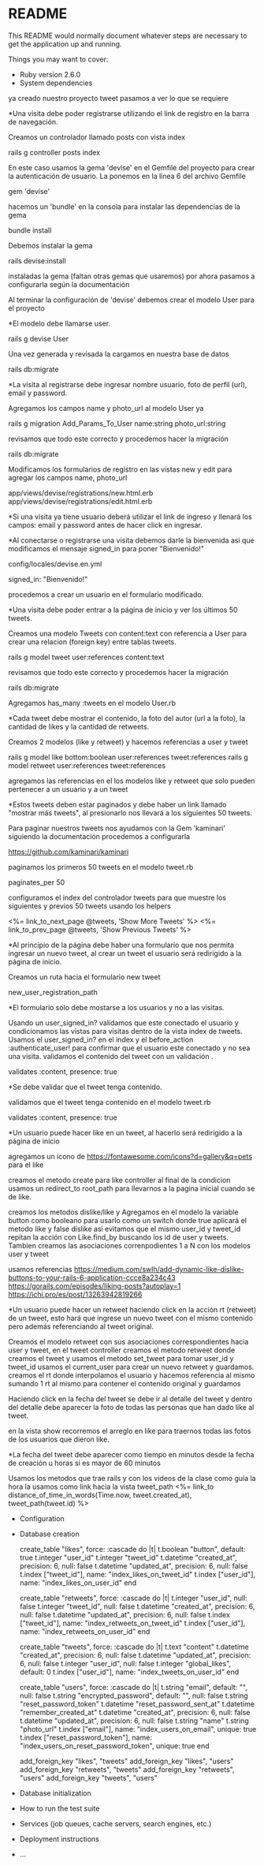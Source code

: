 # README

This README would normally document whatever steps are necessary to get the
application up and running.

Things you may want to cover:

* Ruby version
    2.6.0
* System dependencies



ya creado nuestro proyecto tweet pasamos a ver lo que se requiere



*Una visita debe poder registrarse utilizando el link de registro en la barra de navegación.

Creamos un controlador llamado posts con vista index

rails g controller posts index

En este caso usamos la gema 'devise' en el Gemfile del proyecto para crear la autenticación de usuario. La ponemos en la linea 6 del archivo Gemfile

gem 'devise'

hacemos un 'bundle' en la consola para instalar las dependencias de la gema

bundle install

Debemos instalar la gema 

rails devise:install

instaladas la gema (faltan otras gemas que usaremos) por ahora pasamos a configurarla según la documentación

Al terminar la configuración de 'devise' debemos crear el modelo User para el proyecto

*El modelo debe llamarse user.

rails g devise User

Una vez generada y revisada la cargamos en nuestra base de datos

rails db:migrate

*La visita al registrarse debe ingresar nombre usuario, foto de perfil (url), email y password.

Agregamos los campos name y photo_url al modelo User ya 

rails g migration Add_Params_To_User name:string photo_url:string

revisamos que todo este correcto y procedemos hacer la migración

rails db:migrate

Modificamos los formularios de registro en las vistas new y edit para agregar los campos name, photo_url

app/views/devise/registrations/new.html.erb
app/views/devise/registrations/edit.html.erb


*Si una visita ya tiene usuario deberá utilizar el link de ingreso y llenará los campos: email y password antes de hacer click en ingresar.


*Al conectarse o registrarse una visita debemos darle la bienvenida asi que modificamos el mensaje signed_in para poner "Bienvenido!"

  config/locales/devise.en.yml 

  signed_in: "Bienvenido!"

  procedemos a crear un usuario en el formulario modificado.



*Una visita debe poder entrar a la página de inicio y ver los últimos 50 tweets.

Creamos una modelo Tweets con content:text con referencia a User para crear una relacion (foreign key) entre tablas tweets.

rails g model tweet user:references content:text

revisamos que todo este correcto y procedemos hacer la migración

rails db:migrate

Agregamos has_many :tweets en el modelo User.rb

*Cada tweet debe mostrar el contenido, la foto del autor (url a la foto), la cantidad de likes y la cantidad de retweets.

Creamos 2 modelos (like y retweet) y hacemos referencias a user y tweet

rails g model like bottom:boolean user:references tweet:references
rails g model retweet user:references tweet:references

agregamos las referencias en el los modelos like y retweet que solo pueden pertenecer a un usuario y a un tweet

*Estos tweets deben estar paginados y debe haber un link llamado "mostrar más tweets", al
presionarlo nos llevará a los siguientes 50 tweets.

Para paginar nuestros tweets nos ayudamos con la Gem 'kaminari' siguiendo la documentación procedemos a configurarla

https://github.com/kaminari/kaminari

paginamos los primeros 50 tweets en el modelo tweet.rb

paginates_per 50

configuramos el index del controlador tweets para que muestre los siguientes y previos 50 tweets usando los helpers

<%= link_to_next_page @tweets, 'Show More Tweets' %>
<%= link_to_prev_page @tweets, 'Show Previous Tweets' %>



*Al principio de la página debe haber una formulario que nos permita ingresar un nuevo
tweet, al crear un tweet el usuario será redirigido a la página de inicio.

Creamos un ruta hacia el formulario new tweet 

new_user_registration_path

*El formulario solo debe mostarse a los usuarios y no a las visitas.

Usando un user_signed_in? validamos que este conectado el usuario y condicionamos las vistas para visitas dentro de la vista index de tweets.
Usamos el user_signed_in? en el index y el before_action :authenticate_user!  para confirmar que el usuario este conectado y no sea una visita.
validamos el contenido del tweet con un validación .

validates :content, presence: true

*Se debe validar que el tweet tenga contenido.

validamos que el tweet tenga contenido en el modelo tweet.rb

validates :content, presence: true 

*Un usuario puede hacer like en un tweet, al hacerlo será redirigido a la página de inicio

agregamos un icono de https://fontawesome.com/icons?d=gallery&q=pets para el like

creamos el metodo create para like controller  al final de la condicion usamos un redirect_to root_path para llevarnos a la pagina inicial cuando se de like.

creamos los metodos dislike/like y Agregamos en el modelo la variable button como booleano para usarlo como un switch donde true aplicará el metodo like y false dislike asi evitamos que el mismo user_id y tweet_id repitan la acción con Like.find_by buscando los id de user y tweets. Tambien creamos las asociaciones correnpodientes 1 a N con los modelos user y tweet

usamos referencias
https://medium.com/swlh/add-dynamic-like-dislike-buttons-to-your-rails-6-application-ccce8a234c43
https://gorails.com/episodes/liking-posts?autoplay=1
https://ichi.pro/es/post/13263942819266

*Un usuario puede hacer un retweet haciendo click en la acción rt (retweet) de un tweet, esto hará que ingrese un nuevo tweet con el mismo contenido pero además referenciando al tweet original.

Creamos el modelo retweet con sus asociaciones correspondientes hacia user y tweet, en el tweet controller creamos el metodo retweet donde creamos el tweet y usamos el metodo set_tweet para tomar user_id y tweet_id usamos el current_user para crear un nuevo retweet y guardamos. creamos el rt donde interpolamos el usuario y hacemos referencia al mismo sumando 1 rt al mismo para contener el contenido original y guardamos

Haciendo click en la fecha del tweet se debe ir al detalle del tweet y dentro del detalle debe
aparecer la foto de todas las personas que han dado like al tweet.

en la vista show recorremos el arreglo en like para traernos todas las fotos de los usuarios que dieron like.


*La fecha del tweet debe aparecer como tiempo en minutos desde la fecha de creación u horas si es mayor de 60 minutos
 
Usamos los metodos que trae rails y con los videos de la clase como guia la hora la usamos como link hacia la vista tweet_path
<%= link_to distance_of_time_in_words(Time.now, tweet.created_at), tweet_path(tweet.id) %>

* Configuration

* Database creation

  create_table "likes", force: :cascade do |t|
    t.boolean "button", default: true
    t.integer "user_id"
    t.integer "tweet_id"
    t.datetime "created_at", precision: 6, null: false
    t.datetime "updated_at", precision: 6, null: false
    t.index ["tweet_id"], name: "index_likes_on_tweet_id"
    t.index ["user_id"], name: "index_likes_on_user_id"
  end

  create_table "retweets", force: :cascade do |t|
    t.integer "user_id", null: false
    t.integer "tweet_id", null: false
    t.datetime "created_at", precision: 6, null: false
    t.datetime "updated_at", precision: 6, null: false
    t.index ["tweet_id"], name: "index_retweets_on_tweet_id"
    t.index ["user_id"], name: "index_retweets_on_user_id"
  end

  create_table "tweets", force: :cascade do |t|
    t.text "content"
    t.datetime "created_at", precision: 6, null: false
    t.datetime "updated_at", precision: 6, null: false
    t.integer "user_id", null: false
    t.integer "global_likes", default: 0
    t.index ["user_id"], name: "index_tweets_on_user_id"
  end

  create_table "users", force: :cascade do |t|
    t.string "email", default: "", null: false
    t.string "encrypted_password", default: "", null: false
    t.string "reset_password_token"
    t.datetime "reset_password_sent_at"
    t.datetime "remember_created_at"
    t.datetime "created_at", precision: 6, null: false
    t.datetime "updated_at", precision: 6, null: false
    t.string "name"
    t.string "photo_url"
    t.index ["email"], name: "index_users_on_email", unique: true
    t.index ["reset_password_token"], name: "index_users_on_reset_password_token", unique: true
  end

  add_foreign_key "likes", "tweets"
  add_foreign_key "likes", "users"
  add_foreign_key "retweets", "tweets"
  add_foreign_key "retweets", "users"
  add_foreign_key "tweets", "users"

* Database initialization

* How to run the test suite

* Services (job queues, cache servers, search engines, etc.)

* Deployment instructions

* ...
